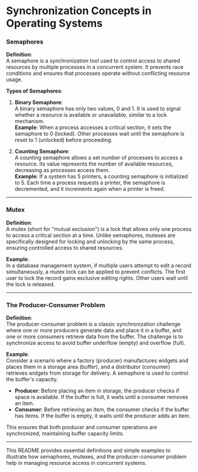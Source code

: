 # Synchronization Concepts in Operating Systems

### Semaphores

**Definition**:  
A semaphore is a synchronization tool used to control access to shared resources by multiple processes in a concurrent system. It prevents race conditions and ensures that processes operate without conflicting resource usage.

**Types of Semaphores**:

1. **Binary Semaphore**:  
   A binary semaphore has only two values, 0 and 1. It is used to signal whether a resource is available or unavailable, similar to a lock mechanism.  
   **Example**: When a process accesses a critical section, it sets the semaphore to 0 (locked). Other processes wait until the semaphore is reset to 1 (unlocked) before proceeding.

2. **Counting Semaphore**:  
   A counting semaphore allows a set number of processes to access a resource. Its value represents the number of available resources, decreasing as processes access them.  
   **Example**: If a system has 5 printers, a counting semaphore is initialized to 5. Each time a process requests a printer, the semaphore is decremented, and it increments again when a printer is freed.

---

### Mutex

**Definition**:  
A mutex (short for "mutual exclusion") is a lock that allows only one process to access a critical section at a time. Unlike semaphores, mutexes are specifically designed for locking and unlocking by the same process, ensuring controlled access to shared resources.

**Example**:  
In a database management system, if multiple users attempt to edit a record simultaneously, a mutex lock can be applied to prevent conflicts. The first user to lock the record gains exclusive editing rights. Other users wait until the lock is released.

---

### The Producer-Consumer Problem

**Definition**:  
The producer-consumer problem is a classic synchronization challenge where one or more producers generate data and place it in a buffer, and one or more consumers retrieve data from the buffer. The challenge is to synchronize access to avoid buffer underflow (empty) and overflow (full).

**Example**:  
Consider a scenario where a factory (producer) manufactures widgets and places them in a storage area (buffer), and a distributor (consumer) retrieves widgets from storage for delivery. A semaphore is used to control the buffer's capacity.  
- **Producer**: Before placing an item in storage, the producer checks if space is available. If the buffer is full, it waits until a consumer removes an item.
- **Consumer**: Before retrieving an item, the consumer checks if the buffer has items. If the buffer is empty, it waits until the producer adds an item.

This ensures that both producer and consumer operations are synchronized, maintaining buffer capacity limits.

---

This README provides essential definitions and simple examples to illustrate how semaphores, mutexes, and the producer-consumer problem help in managing resource access in concurrent systems.
